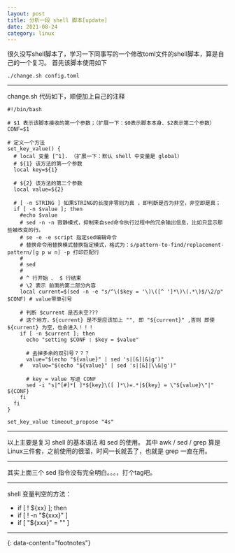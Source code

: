 ```yaml
---
layout: post
title: 分析一段 shell 脚本[update]
date: 2021-08-24
category: linux
---
```


很久没写shell脚本了，学习一下同事写的一个修改toml文件的shell脚本，算是自己的一个复习。 首先该脚本使用如下
```shell
./change.sh config.toml
```

***

change.sh 代码如下，顺便加上自己的注释
```shell
#!/bin/bash

# $1 表示该脚本接收的第一个参数；（扩展一下：$0表示脚本本身、$2表示第二个参数）
CONF=$1

# 定义一个方法
set_key_value() {
  # local 变量 [^1]. （扩展一下：默认 shell 中变量是 global）
  # ${1} 该方法的第一个参数
  local key=${1}
  
  # ${2} 该方法的第二个参数
  local value=${2}

  # [ -n STRING ] 如果STRING的长度非零则为真 ，即判断是否为非空，非空即是真；
  if [ -n $value ]; then
    #echo $value
    # sed -n -n 寂静模式，抑制来自sed命令执行过程中的冗余输出信息，比如只显示那些被改变的行。
    # se -e -e script 指定sed编辑命令
    # 替换命令用替换模式替换指定模式，格式为：s/pattern-to-find/replacement-pattern/[g p w n] -p 打印匹配行
    #
    # sed 
    #
    # ^ 行开始 、 $ 行结束
    # \2 表示 前面的第二部分内容
    local current=$(sed -n -e "s/^\($key = '\)\([^ ']*\)\(.*\)$/\2/p" $CONF) # value带单引号

    # 判断 $current 是否未空???
    # 这个地方，${current} 是不是应该加上 "", 即 "${current}" ,否则 即使 ${current} 为空，也会进入！！！
    if [ -n $current ]; then
      echo "setting $CONF : $key = $value"

      # 去掉多余的双引号？？？
      value="$(echo "${value}" | sed 's|[&]|&|g')"
    #   value="$(echo "${value}" | sed 's|[&]|\\&|g')"

      # key = value 写进 CONF
      sed -i "s|^[#]*[ ]*${key}\([ ]*\)=.*|${key} = \"${value}\"|" ${CONF}
    fi
  fi
}

set_key_value timeout_propose "4s"
```

***

以上主要是复习 shell 的基本语法 和 sed 的使用。 其中 awk / sed / grep 算是Linux三件套，之前使用的很溜，时间一长就丢了，也就是 grep 一直在用。

***

其实上面三个 sed 指令没有完全明白。。。，打个tag吧。

***

shell 变量判空的方法：

* if [ ! ${xx} ]; then
* if [ ! -n "${xxx}" ]
* if [ "${xxx}" = "" ]

---
{: data-content="footnotes"}

[^1]: [local](https://bash.cyberciti.biz/guide/Local_variable) 

